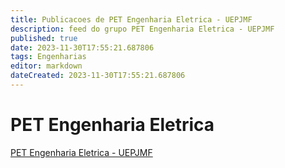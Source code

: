 ```yaml
---
title: Publicacoes de PET Engenharia Eletrica - UEPJMF
description: feed do grupo PET Engenharia Eletrica - UEPJMF
published: true
date: 2023-11-30T17:55:21.687806
tags: Engenharias
editor: markdown
dateCreated: 2023-11-30T17:55:21.687806
---
```


# PET Engenharia Eletrica
[PET Engenharia Eletrica - UEPJMF](/grupo/285PETEngenhariaEletricaUEPJMF.md)